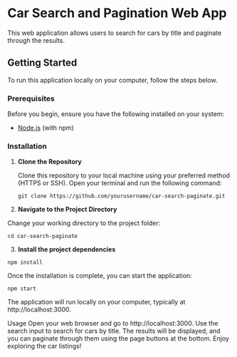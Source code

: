 # Car Search and Pagination Web App

This web application allows users to search for cars by title and paginate through the results.

## Getting Started

To run this application locally on your computer, follow the steps below.

### Prerequisites

Before you begin, ensure you have the following installed on your system:

- [Node.js](https://nodejs.org/) (with npm)

### Installation

1. **Clone the Repository**

   Clone this repository to your local machine using your preferred method (HTTPS or SSH). Open your terminal and run the following command:

   ```shell
   git clone https://github.com/yourusername/car-search-paginate.git

2. **Navigate to the Project Directory**

Change your working directory to the project folder:
```shell
cd car-search-paginate
```

3. **Install the project dependencies**

```shell
npm install
```

Once the installation is complete, you can start the application:
```shell
npm start
```
The application will run locally on your computer, typically at http://localhost:3000.

Usage
Open your web browser and go to http://localhost:3000.
Use the search input to search for cars by title.
The results will be displayed, and you can paginate through them using the page buttons at the bottom.
Enjoy exploring the car listings!
